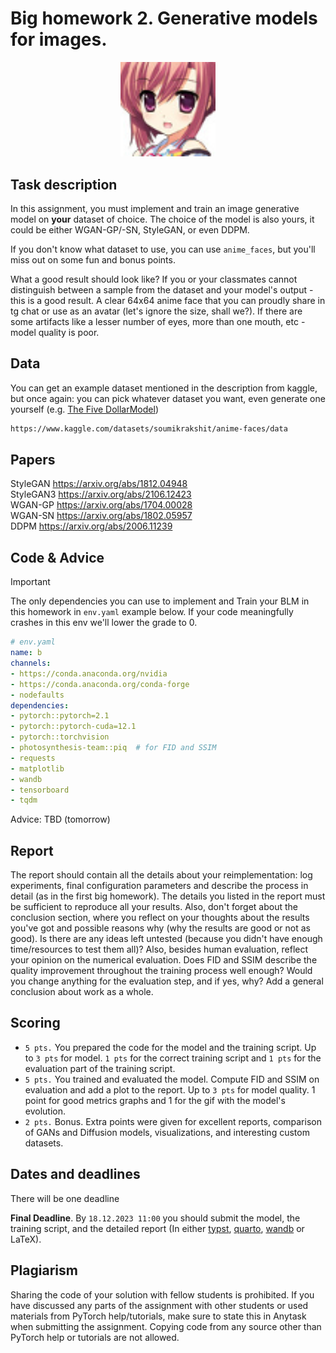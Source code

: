 # Big homework 2. Generative models for images.

<p align="center"> <img src="./face.png" style="width: 30%;"> </p>

## Task description

In this assignment, you must implement and train an image generative
model on **your** dataset of choice. The choice of the model is also
yours, it could be either WGAN-GP/-SN, StyleGAN, or even DDPM. 

If you don't know what dataset to use, you can use `anime_faces`, but
you'll miss out on some fun and bonus points.

What a good result should look like?
If you or your classmates cannot distinguish between a sample from the dataset and your model's output - this is a good result.
A clear 64x64 anime face that you can proudly share in tg chat or use as an avatar (let's ignore the size, shall we?).
If there are some artifacts like a lesser number of eyes, more than one mouth, etc - model quality is poor. 

## Data

You can get an example dataset mentioned in the description from
kaggle, but once again: you can pick whatever dataset you want, even
generate one yourself (e.g. [The Five DollarModel](https://arxiv.org/abs/2308.04052))

```bash
https://www.kaggle.com/datasets/soumikrakshit/anime-faces/data
```

## Papers
StyleGAN https://arxiv.org/abs/1812.04948 <br>
StyleGAN3 https://arxiv.org/abs/2106.12423 <br>
WGAN-GP https://arxiv.org/abs/1704.00028 <br> 
WGAN-SN https://arxiv.org/abs/1802.05957<br>
DDPM https://arxiv.org/abs/2006.11239 <br>

## Code & Advice

> [!IMPORTANT]
> The only dependencies you can use to implement and
> Train your BLM in this homework in `env.yaml` example below. If
> your code meaningfully crashes in this env we'll lower the grade
> to 0.

```yaml
# env.yaml
name: b
channels:
- https://conda.anaconda.org/nvidia
- https://conda.anaconda.org/conda-forge
- nodefaults
dependencies:
- pytorch::pytorch=2.1
- pytorch::pytorch-cuda=12.1
- pytorch::torchvision
- photosynthesis-team::piq  # for FID and SSIM
- requests
- matplotlib
- wandb
- tensorboard
- tqdm
```

Advice: TBD (tomorrow)

## Report

The report should contain all the details about your reimplementation: log
experiments, final configuration parameters and describe the process
in detail (as in the first big homework). The details you listed in the report must be sufficient to 
reproduce all your results. Also, don't forget about the conclusion section, where you reflect on your thoughts about the results you've got
and possible reasons why (why the results are good or not as good). Is there are any ideas left untested (because you didn't have enough time/resources to test them all)? 
Also, besides human evaluation, reflect your opinion on the numerical evaluation. Does FID and SSIM describe the quality improvement throughout the training process well enough? 
Would you change anything for the evaluation step, and if yes, why? 
Add a general conclusion about work as a whole.

## Scoring

- `5 pts.` You prepared the code for the model and the training script. Up to `3 pts` for model. `1 pts` for the correct training script and `1 pts` for the evaluation part of the training script. 
- `5 pts.` You trained and evaluated the model. Compute FID and SSIM on evaluation and add a plot to the report. Up to `3 pts` for model quality. 1 point for good metrics graphs and 1 for the gif with the model's evolution.
- `2 pts.` Bonus. Extra points were given for excellent reports, comparison of GANs and Diffusion models, visualizations, and interesting custom datasets.

## Dates and deadlines

There will be one deadline

**Final Deadline**. By `18.12.2023 11:00` you should submit the model, the training script, and the detailed report (In either [typst](https://typst.app), [quarto](https://quarto.org), [wandb](https://wandb.ai/site/reports) or LaTeX).

## Plagiarism

Sharing the code of your solution with fellow students is prohibited. If
you have discussed any parts of the assignment with other students or
used materials from PyTorch help/tutorials, make sure to state this in
Anytask when submitting the assignment. Copying code from any source
other than PyTorch help or tutorials are not allowed.
